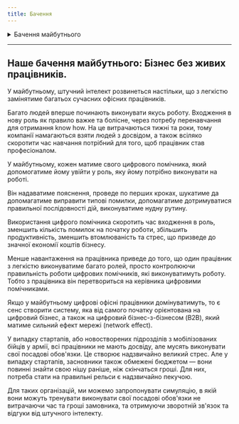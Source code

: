 ```yaml
---
title: Бачення
---
```


<details><summary>Бачення майбутнього</summary>

Засновник стартапу повинен мати своє бачення майбутнього, яке відсутнє
сьогодні, але яке стало можливим завдяку розвитку технологій чи змінам у
бізнес-кліматі.


Найкраще коли засновник має власний досвід взаємодії з цими майбутніми
технологіями чи змінами у бізнес-кліматі.

Як засновник стартапу, подивіться навколо, та знайдіть щось що з'явилося
недавно або щось що зміниться незабаром і принесе значні зміни у наше
життя:
  - Нові технології, які в 10 раз кращі за попередні але ще не набули широкого поширення (технологічний прорив);
  - Майбутні проблеми, які потребуватимуть термінового рішення;
  - Якісь потреби, для яких ще немає готового чудового рішення сьогодні, або воно важкодоступне чи дороге.
  - Майбутнє, через 10 років, яке ще не достатньо поширене сьогодні.

</details>

---

## Наше бачення майбутнього: Бізнес без живих працівників.

У майбутньому, штучний інтелект розвинеться настільки, що з легкістю
замінятиме багатьох сучасних офісних працівників.

Багато людей вперше починають виконувати якусь роботу. Входження в нову
роль як правило важке та болісне, через потребу перенавчання для
отримання know how. На це витрачаються тижні та роки, тому компанії
намагаються взяти людей з досвідом, а також всіляко скоротити час
навчання потрібний для того, щоб працівник став професіоналом.

У майбутньому, кожен матиме свого цифрового помічника, який допомогатиме
йому увійти у роль, яку йому потрібно виконувати на роботі.

Він надаватиме пояснення, проведе по перших кроках, шукатиме да
допомагатиме виправити типові помилки, допомагатиме дотримуватися
правильної послідовності дій, виконуватиме нудну рутину.

Використання цифрого помічника скоротить час входження в роль, зменшить
кількість помилок на початку роботи, збільшить продуктивність, зменшить
втомлюваність та стрес, що призведе до значної економії коштів бізнесу.

Менше навантаження на працівника приведе до того, що один працівник з
легкістю виконуватиме багато ролей, просто контролюючи правильність
роботи цифрових помічників, які виконуватимуть роботу. Тобто з
працівника він перетвориться на керівника цифровими помічниками.

Якщо у майбутньому цифрові офісні працівники домінуватимуть, то є сенс
створити систему, яка від самого початку орієнтована на цифровий бізнес,
а також на цифровий бізнес-з-бізнесом (B2B), який матиме сильний ефект
мережі (network effect).

У випадку стартапів, або новостворених підрозділів з мобілізованих
бійців у армії, всі працівники не мають досвіду, але мусять виконувати
свої посадові обов'язки. Це створює надзвичайно великий стрес. Але у
випадку стартапів, засновники також обмежені бюджетом — вони повинні
знайти свою нішу раніше, ніж скінчаться гроші. Для них, потреба стати на
правильні рельси є надзвичайно пекучою.

Для таких організацій, ми можемо запропонувати симуляцію, в якій вони
можуть тренувати виконувати свої посадові обов'язки не витрачаючи час та
гроші замовника, та отримуючи зворотній зв'язок та відгуки від штучного
інтелекту.


